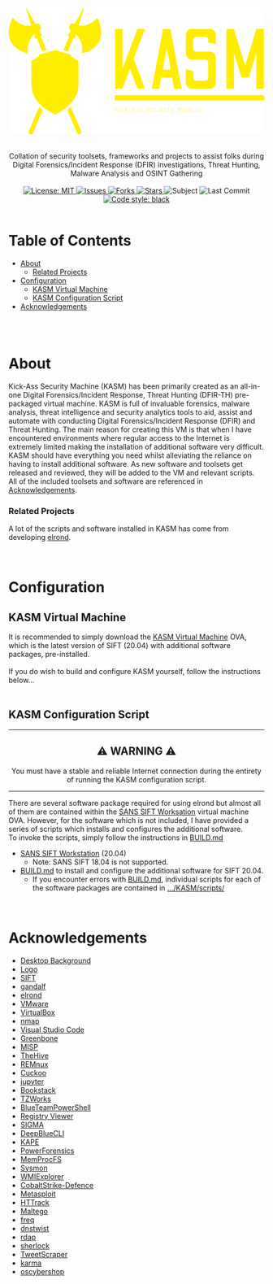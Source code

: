 <!-- PROJECT LOGO -->
<p align="center">
  <a href="https://github.com/ezaspy/KASM">
    <img src="./kasm/images/kasm-logo-color.png" alt="Logo" width="600" height="250">
  </a>
  <br><br>
  <p align="center">
    Collation of security toolsets, frameworks and projects to assist folks during Digital Forensics/Incident Response (DFIR) investigations, Threat Hunting, Malware Analysis and OSINT Gathering
    <br><br>
    <a href="https://mit-license.org">
      <img src="https://img.shields.io/github/license/ezaspy/KASM" alt="License: MIT">
    </a>
    <a href="https://github.com/ezaspy/KASM/issues">
      <img src="https://img.shields.io/github/issues/ezaspy/KASM" alt="Issues">
    </a>
    <a href="https://github.com/ezaspy/KASM/network/members">
      <img src="https://img.shields.io/github/forks/ezaspy/KASM" alt="Forks">
    <a href="https://github.com/ezaspy/KASM/stargazers">
      <img src="https://img.shields.io/github/stars/ezaspy/KASM" alt="Stars">
    </a>
    <a>
      <img src="https://img.shields.io/badge/subject-DFIR-red" alt="Subject">
    </a>
    </a>
      <img src="https://img.shields.io/github/last-commit/ezaspy/KASM" alt="Last Commit">
    </a>
    <a href="https://github.com/psf/black">
      <img alt="Code style: black" src="https://img.shields.io/badge/code%20style-black-000000.svg">
    </a>
    <br><br>
  </p>
</p>

<!-- TABLE OF CONTENTS -->

# Table of Contents

- [About](#about)
  - [Related Projects](#related-projects)
- [Configuration](#configuration)
  - [KASM Virtual Machine](#kasm-virtual-machine)
  - [KASM Configuration Script](https://github.com/ezaspy/elrond/blob/main/elrond/BUILD.md)
- [Acknowledgements](#acknowledgements)

<br><br>

<!-- ABOUT -->

# About

Kick-Ass Security Machine (KASM) has been primarily created as an all-in-one Digital Forensics/Incident Response, Threat Hunting (DFIR-TH) pre-packaged virtual machine. KASM is full of invaluable forensics, malware analysis, threat intelligence and security analytics tools to aid, assist and automate with conducting Digital Forensics/Incident Response (DFIR) and Threat Hunting. The main reason for creating this VM is that when I have encountered environments where regular access to the Internet is extremely limited making the installation of additional software very difficult.<br>
KASM should have everything you need whilst alleviating the reliance on having to install additional software. As new software and toolsets get released and reviewed, they will be added to the VM and relevant scripts.<br>All of the included toolsets and software are referenced in [Acknowledgements](#acknowledgements).<br>

### Related Projects

A lot of the scripts and software installed in KASM has come from developing [elrond](https://github.com/ezaspy/elrond). 
<br><br><br>

<!-- PREREQUISITES -->

# Configuration

## KASM Virtual Machine

It is recommended to simply download the [KASM Virtual Machine](https://drive.google.com/file/d/1BjL3DUoE2-V7AwXCUFhmHuwQoThd48l_/view?usp=sharing) OVA, which is the latest version of SIFT (20.04) with additional software packages, pre-installed.<br><br>
If you do wish to build and configure KASM yourself, follow the instructions below...
<br><br>

## KASM Configuration Script
---
<h2 align="center">⚠️ WARNING ⚠️</h2>
<p align="center">You must have a stable and reliable Internet connection during the entirety of running the KASM configuration script.</p>

---
There are several software package required for using elrond but almost all of them are contained within the [SANS SIFT Worksation](https://www.sans.org/tools/sift-workstation/) virtual machine OVA. However, for the software which is not included, I have provided a series of scripts which installs and configures the additional software.<br>
To invoke the scripts, simply follow the instructions in [BUILD.md](https://github.com/ezaspy/KASM/blob/main/kasm/BUILD.md#configuration)

- [SANS SIFT Workstation](https://digital-forensics.sans.org/community/downloads) (20.04)
  - Note: SANS SIFT 18.04 is not supported.
- [BUILD.md](https://github.com/ezaspy/KASM/blob/main/kasm/BUILD.md) to install and configure the additional software for SIFT 20.04.
  - If you encounter errors with [BUILD.md](https://github.com/ezaspy/KASM/blob/main/kasm/BUILD.md), individual scripts for each of the software packages are contained in [.../KASM/scripts/](https://github.com/ezaspy/KASM/tree/main/kasm/scripts/)
<br><br><br>

<!-- ACKNOWLEDGEMENTS -->

# Acknowledgements

- [Desktop Background](https://www.canva.com/design/DAFQt9mHyiQ/sj_cMIlhHUAbQPiyLYR5TA/edit?utm_source=onboarding#)
- [Logo](https://app.logo.com/dashboard/logo_e2285b91-8ee8-4900-a40a-96da8d0ded1e/your-logo-files)
- [SIFT](https://www.sans.org/tools/sift-workstation/)
- [gandalf](https://github.com/ezaspy/gandalf.git)
- [elrond](https://github.com/ezaspy/elrond.git)
- [VMware](https://www.vmware.com/uk/products/workstation-player.html)
- [VirtualBox](https://www.virtualbox.org)
- [nmap](https://nmap.org)
- [Visual Studio Code](https://code.visualstudio.com)
- [Greenbone](https://www.greenbone.net/en/)
- [MISP](https://www.misp-project.org)
- [TheHive](https://thehive-project.org)
- [REMnux](https://docs.remnux.org)
- [Cuckoo](https://cuckoosandbox.org)
- [jupyter](https://jupyter.org)
- [Bookstack](https://github.com/BookStackApp/BookStack.git)
- [TZWorks](https://tzworks.com/)
- [BlueTeamPowerShell](https://blueteampowershell.com)
- [Registry Viewer](https://accessdata.com/product-download/registry-viewer-2-0-0)
- [SIGMA](https://github.com/SigmaHQ/sigma.git)
- [DeepBlueCLI](https://github.com/sans-blue-team/DeepBlueCLI.git)
- [KAPE](https://github.com/EricZimmerman/KapeFiles.git)
- [PowerForensics](https://github.com/Invoke-IR/PowerForensics.git)
- [MemProcFS](https://github.com/ufrisk/MemProcFS.git)
- [Sysmon](https://learn.microsoft.com/en-us/sysinternals/downloads/sysmon)
- [WMIExplorer](https://github.com/vinaypamnani/wmie2/)
- [CobaltStrike-Defence](https://github.com/MichaelKoczwara/Awesome-CobaltStrike-Defence)
- [Metasploit](https://www.metasploit.com)
- [HTTrack](https://github.com/xroche/httrack.git)
- [Maltego](https://www.maltego.com)
- [freq](https://github.com/MarkBaggett/freq.git)
- [dnstwist](https://github.com/elceef/dnstwist.git)
- [rdap](https://github.com/ezaspy/rdap.git)
- [sherlock](https://github.com/sherlock-project/sherlock.git)
- [TweetScraper](https://github.com/jonbakerfish/TweetScraper.git)
- [karma](https://github.com/Dheerajmadhukar/karma_v2.git)
- [oscybershop](https://oscybershop.herokuapp.com/main/index.html)
<br><br>
